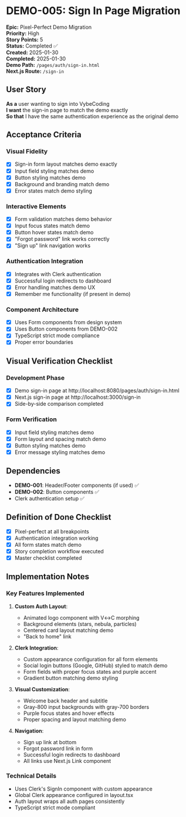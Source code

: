 # DEMO-005: Sign In Page Migration

**Epic:** Pixel-Perfect Demo Migration  
**Priority:** High  
**Story Points:** 5  
**Status:** Completed ✅  
**Created:** 2025-01-30  
**Completed:** 2025-01-30  
**Demo Path:** `/pages/auth/sign-in.html`  
**Next.js Route:** `/sign-in`

## User Story

**As a** user wanting to sign into VybeCoding  
**I want** the sign-in page to match the demo exactly  
**So that** I have the same authentication experience as the original demo

## Acceptance Criteria

### Visual Fidelity
- [x] Sign-in form layout matches demo exactly
- [x] Input field styling matches demo
- [x] Button styling matches demo
- [x] Background and branding match demo
- [x] Error states match demo styling

### Interactive Elements
- [x] Form validation matches demo behavior
- [x] Input focus states match demo
- [x] Button hover states match demo
- [x] "Forgot password" link works correctly
- [x] "Sign up" link navigation works

### Authentication Integration
- [x] Integrates with Clerk authentication
- [x] Successful login redirects to dashboard
- [x] Error handling matches demo UX
- [x] Remember me functionality (if present in demo)

### Component Architecture
- [x] Uses Form components from design system
- [x] Uses Button components from DEMO-002
- [x] TypeScript strict mode compliance
- [x] Proper error boundaries

## Visual Verification Checklist

### Development Phase
- [x] Demo sign-in page at http://localhost:8080/pages/auth/sign-in.html
- [x] Next.js sign-in page at http://localhost:3000/sign-in
- [x] Side-by-side comparison completed

### Form Verification
- [x] Input field styling matches demo
- [x] Form layout and spacing match demo
- [x] Button styling matches demo
- [x] Error message styling matches demo

## Dependencies

- **DEMO-001**: Header/Footer components (if used) ✅
- **DEMO-002**: Button components ✅
- Clerk authentication setup ✅

## Definition of Done Checklist

- [x] Pixel-perfect at all breakpoints
- [x] Authentication integration working
- [x] All form states match demo
- [x] Story completion workflow executed
- [x] Master checklist completed

## Implementation Notes

### Key Features Implemented
1. **Custom Auth Layout**: 
   - Animated logo component with V↔C morphing
   - Background elements (stars, nebula, particles)
   - Centered card layout matching demo
   - "Back to home" link

2. **Clerk Integration**:
   - Custom appearance configuration for all form elements
   - Social login buttons (Google, GitHub) styled to match demo
   - Form fields with proper focus states and purple accent
   - Gradient button matching demo styling

3. **Visual Customization**:
   - Welcome back header and subtitle
   - Gray-800 input backgrounds with gray-700 borders
   - Purple focus states and hover effects
   - Proper spacing and layout matching demo

4. **Navigation**:
   - Sign up link at bottom
   - Forgot password link in form
   - Successful login redirects to dashboard
   - All links use Next.js Link component

### Technical Details
- Uses Clerk's SignIn component with custom appearance
- Global Clerk appearance configured in layout.tsx
- Auth layout wraps all auth pages consistently
- TypeScript strict mode compliant